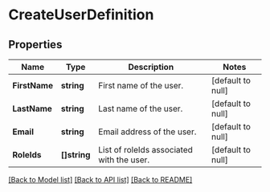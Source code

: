 # CreateUserDefinition

## Properties
Name | Type | Description | Notes
------------ | ------------- | ------------- | -------------
**FirstName** | **string** | First name of the user. | [default to null]
**LastName** | **string** | Last name of the user. | [default to null]
**Email** | **string** | Email address of the user. | [default to null]
**RoleIds** | **[]string** | List of roleIds associated with the user. | [default to null]

[[Back to Model list]](../README.md#documentation-for-models) [[Back to API list]](../README.md#documentation-for-api-endpoints) [[Back to README]](../README.md)

